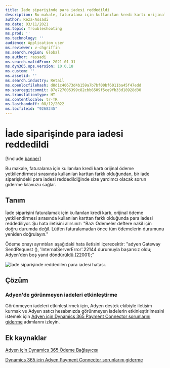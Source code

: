 ```yaml
---
title: İade siparişinde para iadesi reddedildi
description: Bu makale, faturalama için kullanılan kredi kartı orijinal ödeme yetkilendirmesi sırasında kullanılan karttan farklı olduğundan, bir iade siparişindeki para iadesi reddedildiğinde size yardımcı olacak sorun giderme kılavuzu sağlar.
author: Reza-Assadi
ms.date: 03/11/2021
ms.topic: Troubleshooting
ms.prod: ''
ms.technology: ''
audience: Application user
ms.reviewer: v-chgriffin
ms.search.region: Global
ms.author: rassadi
ms.search.validFrom: 2021-01-31
ms.dyn365.ops.version: 10.0.18
ms.custom: ''
ms.assetid: ''
ms.search.industry: Retail
ms.openlocfilehash: d8d1c40673d4b159a7b7bf00bf6011ba45f47edd
ms.sourcegitcommit: 87e727005399c82cbb6509f5ce9fb33d18928d30
ms.translationtype: HT
ms.contentlocale: tr-TR
ms.lasthandoff: 08/12/2022
ms.locfileid: "9268245"
---
```

# <a name="refund-on-a-return-order-is-declined"></a>İade siparişinde para iadesi reddedildi

[!include [banner](../../includes/banner.md)]

Bu makale, faturalama için kullanılan kredi kartı orijinal ödeme yetkilendirmesi sırasında kullanılan karttan farklı olduğundan, bir iade siparişindeki para iadesi reddedildiğinde size yardımcı olacak sorun giderme kılavuzu sağlar.

## <a name="description"></a>Tanım

İade siparişini faturalamak için kullanılan kredi kartı, orijinal ödeme yetkilendirmesi sırasında kullanılan karttan farklı olduğunda para iadesi reddediliyor. Şu hata iletisini alırsınız: "Bazı Ödemeler deftere nakil için doğru durumda değil. Lütfen faturalamadan önce tüm ödemelerin durumunu yeniden doğrulayın."

Ödeme onayı ayrıntıları aşağıdaki hata iletisini içerecektir: "adyen Gateway SendRequest (), 'InternalServerError'.22144 durumuyla başarısız oldu; Adyen'den boş yanıt döndürüldü.(22001);"

![İade siparişinde reddedilen para iadesi hatası.](media/refund-order-decline.jpg)

## <a name="resolution"></a>Çözüm

### <a name="enable-blind-returns-in-adyen"></a>Adyen'de görünmeyen iadeleri etkinleştirme

Görünmeyen iadeleri etkinleştirmek için, Adyen destek ekibiyle iletişim kurmak ve Adyen satıcı hesabınızda görünmeyen iadelerin etkinleştirilmesini istemek için [Adyen için Dynamics 365 Payment Connector sorunlarını giderme](adyen-support.md) adımlarını izleyin.

## <a name="additional-resources"></a>Ek kaynaklar

[Adyen için Dynamics 365 Ödeme Bağlayıcısı](../dev-itpro/adyen-connector.md)

[Dynamics 365 için Adyen Payment Connector sorunlarını giderme](https://docs.adyen.com/plugins/microsoft-dynamics)
